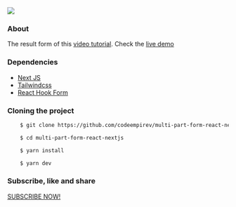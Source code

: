 <img src="https://ik.imagekit.io/lrjseyuxi3m/youtube/README-min_9yaGToBzcIj.png?updatedAt=1635797857577">

### About
The result form of this <a href="https://youtu.be/p9m0VZyXwhI">video tutorial</a>. Check the <a href="https://multi-part-form-react-nextjs.vercel.app/">live demo</a>

### Dependencies
- <a href="https://nextjs.org/">Next JS</a>
- <a href="https://tailwindcss.com/">Tailwindcss</a>
- <a href="https://react-hook-form.com/">React Hook Form</a>

### Cloning the project
```bash
    $ git clone https://github.com/codeempirev/multi-part-form-react-nextjs
```
```bash
    $ cd multi-part-form-react-nextjs
```
```bash
    $ yarn install
```
```bash
    $ yarn dev
```
### Subscribe, like and share
<a href="https://www.youtube.com/channel/UCKVwiehGpmpUGKA-7evvuPw?sub_confirmation=1">SUBSCRIBE NOW!<a/>

